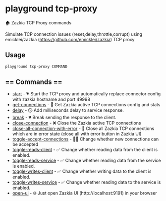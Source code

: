 # playground tcp-proxy

🏚 Zazkia TCP Proxy commands  
  
Simulate TCP connection issues (reset,delay,throttle,corrupt) using emicklei/zazkia (https://github.com/emicklei/zazkia) TCP proxy

## Usage

```bash
playground tcp-proxy COMMAND
```

## == Commands ==

- [start](playground%20tcp-proxy%20start) - 💗 Start the TCP proxy and automatically replace connector config with zazkia hostname and port 49998
- [get-connections](playground%20tcp-proxy%20get-connections) - 🧲 Get Zazkia active TCP connections config and stats
- [delay](playground%20tcp-proxy%20delay) - ⏲️ Add milliseconds delay to service response.
- [break](playground%20tcp-proxy%20break) - 💔 Break sending the response to the client.
- [close-connection](playground%20tcp-proxy%20close-connection) - ❌ Close the Zazkia active TCP connections
- [close-all-connection-with-error](playground%20tcp-proxy%20close-all-connection-with-error) - 🧹 Close all Zazkia TCP connections which are in error state (close all with error button in Zazkia UI)
- [toggle-accept-connections](playground%20tcp-proxy%20toggle-accept-connections) - 🙅‍♂️ Change whether new connections can be accepted
- [toggle-reads-client](playground%20tcp-proxy%20toggle-reads-client) - ✅ Change whether reading data from the client is enabled.
- [toggle-reads-service](playground%20tcp-proxy%20toggle-reads-service) - ✅ Change whether reading data from the service is enabled.
- [toggle-writes-client](playground%20tcp-proxy%20toggle-writes-client) - ✅ Change whether writing data to the client is enabled.
- [toggle-writes-service](playground%20tcp-proxy%20toggle-writes-service) - ✅ Change whether reading data to the service is enabled.
- [open-ui](playground%20tcp-proxy%20open-ui) - 🌐 Just open Zazkia UI (http://localhost:9191) in your browser


